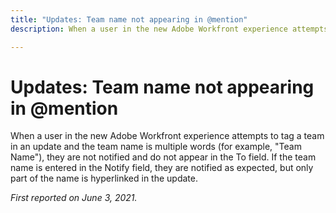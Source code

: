 ```yaml
---
title: "Updates: Team name not appearing in @mention"
description: When a user in the new Adobe Workfront experience attempts to tag a team in an update and the team name is multiple words (for example, "Team Name"), they are not notified and do not appear in the To field. If the team name is entered in the Notify field, they are notified as expected, but only part of the name is hyperlinked in the update.

---
```


# Updates: Team name not appearing in @mention

When a user in the new Adobe Workfront experience attempts to tag a team in an update and the team name is multiple words (for example, "Team Name"), they are not notified and do not appear in the To field. If the team name is entered in the Notify field, they are notified as expected, but only part of the name is hyperlinked in the update.

_First reported on June 3, 2021._

